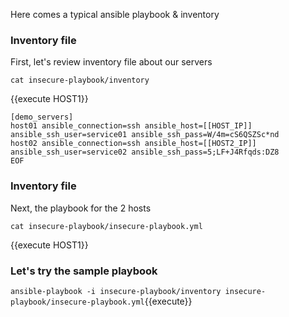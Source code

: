 

Here comes a typical ansible playbook & inventory

### Inventory file 

First, let's review inventory file about our servers

```
cat insecure-playbook/inventory
```
{{execute HOST1}}

```
[demo_servers]
host01 ansible_connection=ssh ansible_host=[[HOST_IP]] ansible_ssh_user=service01 ansible_ssh_pass=W/4m=cS6QSZSc*nd
host02 ansible_connection=ssh ansible_host=[[HOST2_IP]] ansible_ssh_user=service02 ansible_ssh_pass=5;LF+J4Rfqds:DZ8
EOF 
```

### Inventory file 

Next, the playbook for the 2 hosts

```
cat insecure-playbook/insecure-playbook.yml
```
{{execute HOST1}}


### Let's try the sample playbook

`ansible-playbook -i insecure-playbook/inventory insecure-playbook/insecure-playbook.yml`{{execute}}
